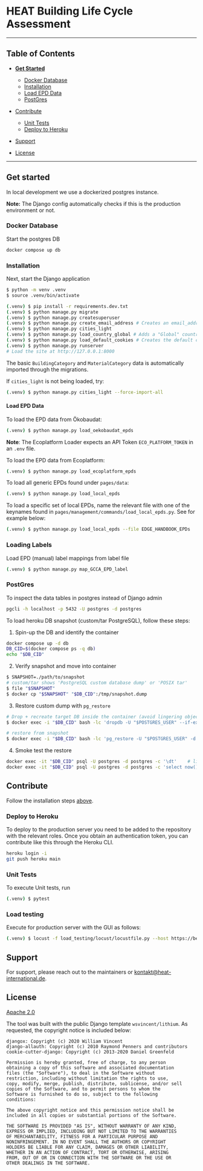 # HEAT Building Life Cycle Assessment

---

## Table of Contents

- **[Get Started](#get-started)**

  - [Docker Database](#docker-database)
  - [Installation](#installation)
  - [Load EPD Data](#load-epd-data)
  - [PostGres](#postgres)

- [Contribute](#contribute)
  - [Unit Tests](#unit-tests)
  - [Deploy to Heroku](#deploy-to-heroku)
- [Support](#support)
- [License](#license)

---

## Get started

In local development we use a dockerized postgres instance.

**Note:** The Django config automatically checks if this is the production environment or not.

### Docker Database

Start the postgres DB

```Bash
docker compose up db
```

### Installation

Next, start the Django application

```Bash
$ python -m venv .venv
$ source .venv/bin/activate

(.venv) $ pip install -r requirements.dev.txt
(.venv) $ python manage.py migrate
(.venv) $ python manage.py createsuperuser
(.venv) $ python manage.py create_email_address # Creates an email_address for the superuser (Needed for all_auth to work)
(.venv) $ python manage.py cities_light
(.venv) $ python manage.py load_country_global # Adds a "Global" country option for EPDs
(.venv) $ python manage.py load_default_cookies # Creates the default cookies
(.venv) $ python manage.py runserver
# Load the site at http://127.0.0.1:8000
```

The basic `BuildingCategory` and `MaterialCategory` data is automatically imported through the migrations.

If `cities_light` is not being loaded, try:

```Bash
(.venv) $ python manage.py cities_light --force-import-all
```

#### Load EPD Data

To load the EPD data from Ökobaudat:

```Bash
(.venv) $ python manage.py load_oekobaudat_epds
```

**Note**: The Ecoplatform Loader expects an API Token `ECO_PLATFORM_TOKEN` in an `.env` file.

To load the EPD data from Ecoplatform:

```Bash
(.venv) $ python manage.py load_ecoplatform_epds
```

To load all generic EPDs found under `pages/data`:

```Bash
(.venv) $ python manage.py load_local_epds
```

To load a specific set of local EPDs, name the relevant file with one of the keynames found in `pages/management/commands/load_local_epds.py`. See for example below:

```Bash
(.venv) $ python manage.py load_local_epds --file EDGE_HANDBOOK_EPDs
```

### Loading Labels

Load EPD (manual) label mappings from label file

```Bash
(.venv) $ python manage.py map_GCCA_EPD_label
```

### PostGres

To inspect the data tables in postgres instead of Django admin

```Bash
pgcli -h localhost -p 5432 -U postgres -d postgres
```

To load heroku DB snapshot (custom/tar PostgreSQL), follow these steps:

1. Spin-up the DB and identify the container

```Bash
docker compose up -d db
DB_CID=$(docker compose ps -q db)
echo "$DB_CID"
```

2. Verify snapshot and move into container

```Bash
$ SNAPSHOT=./path/to/snapshot
# custom/tar shows 'PostgreSQL custom database dump' or 'POSIX tar'
$ file "$SNAPSHOT"
$ docker cp "$SNAPSHOT" "$DB_CID":/tmp/snapshot.dump
```

3. Restore custom dump with `pg_restore`

```Bash
# Drop + recreate target DB inside the container (avoid lingering objects)
$ docker exec -i "$DB_CID" bash -lc 'dropdb -U "$POSTGRES_USER" --if-exists "$POSTGRES_DB" && createdb -U "$POSTGRES_USER" "$POSTGRES_DB"'

# restore from snapshot
$ docker exec -i "$DB_CID" bash -lc 'pg_restore -U "$POSTGRES_USER" -d "$POSTGRES_DB" --clean --if-exists --no-owner --no-privileges -j 4 /tmp/snapshot.dump'
```

4. Smoke test the restore

```Bash
docker exec -it "$DB_CID" psql -U postgres -d postgres -c '\dt'    # list tables
docker exec -it "$DB_CID" psql -U postgres -d postgres -c 'select now();'
```

## Contribute

Follow the installation steps [above](#installation).

### Deploy to Heroku

To deploy to the production server you need to be added to the repository with the relevant roles. Once you obtain an authentication token, you can contribute like this through the Heroku CLI.

```Bash
heroku login -i
git push heroku main
```

### Unit Tests

To execute Unit tests, run

```Bash
(.venv) $ pytest
```

### Load testing

Execute for production server with the GUI as follows:

```Bash
(.venv) $ locust -f load_testing/locust/locustfile.py --host https://beat-alcbt.gggi.org
```

## Support

For support, please reach out to the maintainers or [kontakt@heat-international.de](mailto:kontakt@heat-international.de).

## License

[Apache 2.0](LICENSE)

The tool was built with the public Django template `wsvincent/lithium`. As requested, the copyright notice is included below:

```Text
djangox: Copyright (c) 2020 William Vincent
django-allauth: Copyright (c) 2010 Raymond Penners and contributors
cookie-cutter-django: Copyright (c) 2013-2020 Daniel Greenfeld

Permission is hereby granted, free of charge, to any person
obtaining a copy of this software and associated documentation
files (the "Software"), to deal in the Software without
restriction, including without limitation the rights to use,
copy, modify, merge, publish, distribute, sublicense, and/or sell
copies of the Software, and to permit persons to whom the
Software is furnished to do so, subject to the following
conditions:

The above copyright notice and this permission notice shall be
included in all copies or substantial portions of the Software.

THE SOFTWARE IS PROVIDED "AS IS", WITHOUT WARRANTY OF ANY KIND,
EXPRESS OR IMPLIED, INCLUDING BUT NOT LIMITED TO THE WARRANTIES
OF MERCHANTABILITY, FITNESS FOR A PARTICULAR PURPOSE AND
NONINFRINGEMENT. IN NO EVENT SHALL THE AUTHORS OR COPYRIGHT
HOLDERS BE LIABLE FOR ANY CLAIM, DAMAGES OR OTHER LIABILITY,
WHETHER IN AN ACTION OF CONTRACT, TORT OR OTHERWISE, ARISING
FROM, OUT OF OR IN CONNECTION WITH THE SOFTWARE OR THE USE OR
OTHER DEALINGS IN THE SOFTWARE.
```
